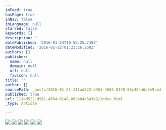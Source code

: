 ```yaml
---
inFeed: true
hasPage: true
inNav: false
inLanguage: null
starred: false
keywords: []
description: ''
datePublished: '2016-01-24T19:56:25.745Z'
dateModified: '2016-01-22T01:23:26.260Z'
authors: []
publisher:
  name: null
  domain: null
  url: null
  favicon: null
title: ''
author: []
sourcePath: _posts/2016-01-21-111ad522-d961-4604-8148-86c484a6a3e9.md
published: true
url: 111ad522-d961-4604-8148-86c484a6a3e9/index.html
_type: Article

---
```

![](https://the-grid-user-content.s3-us-west-2.amazonaws.com/76feacb8-bfbc-4317-a162-3be9fc18d629.jpg)
![](https://the-grid-user-content.s3-us-west-2.amazonaws.com/958b09bd-26ec-4489-86fc-9bc731030b46.jpg)
![](https://the-grid-user-content.s3-us-west-2.amazonaws.com/b20c2998-c76a-4636-9673-5f4dd23e38d2.jpg)
![](https://the-grid-user-content.s3-us-west-2.amazonaws.com/2c22c399-8469-4bcb-bf5a-683468234cc0.jpg)
![](https://the-grid-user-content.s3-us-west-2.amazonaws.com/7c66eae0-e2e0-4fd2-a494-8aa3d3475ff8.jpg)
![](https://the-grid-user-content.s3-us-west-2.amazonaws.com/2cd94167-de65-4c9c-b855-f94aba0d2337.jpg)